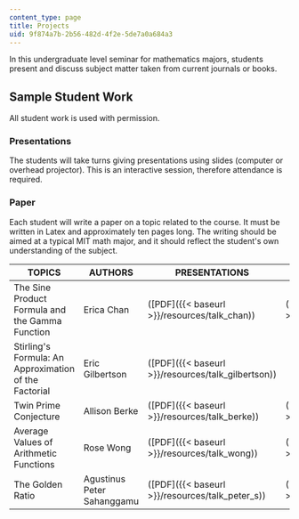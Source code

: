 ```yaml
---
content_type: page
title: Projects
uid: 9f874a7b-2b56-482d-4f2e-5de7a0a684a3
---
```


In this undergraduate level seminar for mathematics majors, students present and discuss subject matter taken from current journals or books.

Sample Student Work
-------------------

All student work is used with permission.

### Presentations

The students will take turns giving presentations using slides (computer or overhead projector). This is an interactive session, therefore attendance is required.

### Paper

Each student will write a paper on a topic related to the course. It must be written in Latex and approximately ten pages long. The writing should be aimed at a typical MIT math major, and it should reflect the student's own understanding of the subject.

| TOPICS | AUTHORS | PRESENTATIONS | PAPERS |
| --- | --- | --- | --- |
| The Sine Product Formula and the Gamma Function | Erica Chan | ([PDF]({{< baseurl >}}/resources/talk_chan)) | ([PDF]({{< baseurl >}}/resources/chan)) |
| Stirling's Formula: An Approximation of the Factorial | Eric Gilbertson | ([PDF]({{< baseurl >}}/resources/talk_gilbertson)) | &nbsp; |
| Twin Prime Conjecture | Allison Berke | ([PDF]({{< baseurl >}}/resources/talk_berke)) | ([PDF]({{< baseurl >}}/resources/berke)) |
| Average Values of Arithmetic Functions | Rose Wong | ([PDF]({{< baseurl >}}/resources/talk_wong)) | ([PDF]({{< baseurl >}}/resources/wong)) |
| The Golden Ratio | Agustinus Peter Sahanggamu | ([PDF]({{< baseurl >}}/resources/talk_peter_s)) | ([PDF]({{< baseurl >}}/resources/peter_s))